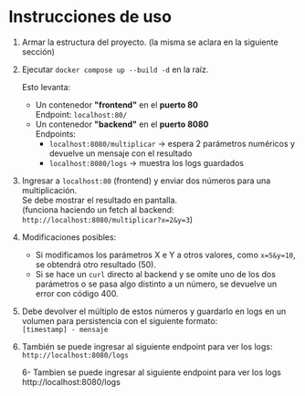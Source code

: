 # Instrucciones de uso

1. Armar la estructura del proyecto. (la misma se aclara en la siguiente sección)

2. Ejecutar `docker compose up --build -d` en la raíz.

   Esto levanta:
   - Un contenedor **"frontend"** en el **puerto 80**  
     Endpoint: `localhost:80/`
   - Un contenedor **"backend"** en el **puerto 8080**  
     Endpoints:
     - `localhost:8080/multiplicar` → espera 2 parámetros numéricos y devuelve un mensaje con el resultado  
     - `localhost:8080/logs` → muestra los logs guardados

3. Ingresar a `localhost:80` (frontend) y enviar dos números para una multiplicación.  
   Se debe mostrar el resultado en pantalla.  
   (funciona haciendo un fetch al backend: `http://localhost:8080/multiplicar?x=2&y=3`)

4. Modificaciones posibles:
   - Si modificamos los parámetros X e Y a otros valores, como `x=5&y=10`, se obtendrá otro resultado (50).
   - Si se hace un `curl` directo al backend y se omite uno de los dos parámetros o se pasa algo distinto a un número, se devuelve un error con código 400.

5. Debe devolver el múltiplo de estos números y guardarlo en logs en un volumen para persistencia con el siguiente formato:  
   `[timestamp] - mensaje`

6. También se puede ingresar al siguiente endpoint para ver los logs:  
   `http://localhost:8080/logs`

    6- Tambien se puede ingresar al siguiente endpoint para ver los logs
       http://localhost:8080/logs
